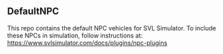 ## DefaultNPC

This repo contains the default NPC vehicles for SVL Simulator.
To include these NPCs in simulation, follow instructions at: https://www.svlsimulator.com/docs/plugins/npc-plugins 
